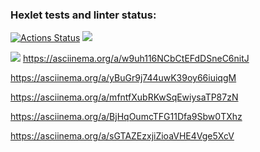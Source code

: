 ### Hexlet tests and linter status:
[![Actions Status](https://github.com/Wanessc/java-project-61/actions/workflows/hexlet-check.yml/badge.svg)](https://github.com/Wanessc/java-project-61/actions)
<a href="https://codeclimate.com/github/Wanessc/java-project-61/maintainability"><img 
src="https://api.codeclimate.com/v1/badges/f53b2b8ee9f4a6bd1f3f/maintainability" /></a>

<a 
href="https://codeclimate.com/github/Wanessc/java-project-61/test_coverage"><img 
src="https://api.codeclimate.com/v1/badges/f53b2b8ee9f4a6bd1f3f/test_coverage" 
/></a> https://asciinema.org/a/w9uh116NCbCtEFdDSneC6nitJ

https://asciinema.org/a/yBuGr9j744uwK39oy66iuiqgM

https://asciinema.org/a/mfntfXubRKwSqEwiysaTP87zN

https://asciinema.org/a/BjHqOumcTFG11Dfa9Sbw0TXhz

https://asciinema.org/a/sGTAZEzxjiZioaVHE4Vge5XcV
